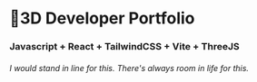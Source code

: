 # 🚀3D Developer Portfolio

### Javascript + React + TailwindCSS + Vite + ThreeJS
###### I would stand in line for this. There's always room in life for this.
